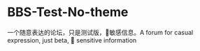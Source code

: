 # BBS-Test-No-theme
一个随意表达的论坛，只是测试版，🙅‍敏感信息。A forum for casual expression, just beta, 🙅 sensitive information
